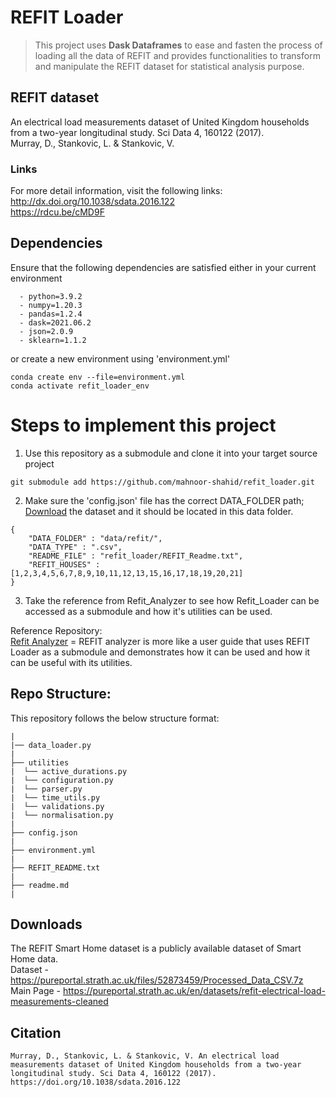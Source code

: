 # REFIT Loader
> This project uses **Dask Dataframes** to ease and fasten the process of loading all the data of REFIT and provides functionalities to transform and manipulate the REFIT dataset for statistical analysis purpose.


## REFIT dataset
An electrical load measurements dataset of United Kingdom households from a two-year longitudinal study. Sci Data 4, 160122 (2017). <br />
Murray, D., Stankovic, L. & Stankovic, V.  <br />

### Links
For more detail information, visit the following links: <br />
http://dx.doi.org/10.1038/sdata.2016.122 <br />
https://rdcu.be/cMD9F <br />



## Dependencies
Ensure that the following dependencies are satisfied either in your current environment 
```
  - python=3.9.2
  - numpy=1.20.3
  - pandas=1.2.4
  - dask=2021.06.2
  - json=2.0.9
  - sklearn=1.1.2
```
or create a new environment using 'environment.yml'
```
conda create env --file=environment.yml
conda activate refit_loader_env
```


# Steps to implement this project
1) Use this repository as a submodule and clone it into your target source project
```
git submodule add https://github.com/mahnoor-shahid/refit_loader.git
```

2) Make sure the 'config.json' file has the correct DATA_FOLDER path; [Download](#downloads) the dataset and it should be located in this data folder.
```
{ 
    "DATA_FOLDER" : "data/refit/",
    "DATA_TYPE" : ".csv",
    "README_FILE" : "refit_loader/REFIT_Readme.txt",
    "REFIT_HOUSES" : [1,2,3,4,5,6,7,8,9,10,11,12,13,15,16,17,18,19,20,21]
}
```

3) Take the reference from Refit_Analyzer to see how Refit_Loader can be accessed as a submodule and how it's utilities can be used.

Reference Repository: <br />
[Refit Analyzer](https://github.com/mahnoor-shahid/refit_analyzer) = REFIT analyzer is more like a user guide that uses REFIT Loader as a submodule and demonstrates how it can be used and how it can be useful with its utilities.


## Repo Structure:
This repository follows the below structure format:
```
|
|── data_loader.py
|
├── utilities
|  └── active_durations.py
|  └── configuration.py
|  └── parser.py
|  └── time_utils.py
|  └── validations.py
|  └── normalisation.py
|
├── config.json
|
├── environment.yml
|
├── REFIT_README.txt
|
├── readme.md
|
```

## Downloads
The REFIT Smart Home dataset is a publicly available dataset of Smart Home data. <br />
Dataset - https://pureportal.strath.ac.uk/files/52873459/Processed_Data_CSV.7z <br />
Main Page - https://pureportal.strath.ac.uk/en/datasets/refit-electrical-load-measurements-cleaned


## Citation
```
Murray, D., Stankovic, L. & Stankovic, V. An electrical load measurements dataset of United Kingdom households from a two-year longitudinal study. Sci Data 4, 160122 (2017). https://doi.org/10.1038/sdata.2016.122
```

